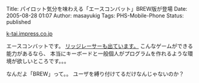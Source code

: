 Title: パイロット気分を味わえる「エースコンバット」BREW版が登場
Date: 2005-08-28 01:07
Author: masayukig
Tags: PHS-Mobile-Phone
Status: published

[k-tai.impress.co.jp](http://k-tai.impress.co.jp/cda/article/news_toppage/25359.html)

エースコンバットです。
[リッジレーサーも出ています。](http://www.namco.co.jp/mobile/ezweb/ridgeracer/)
こんなゲームができる能力があるなら、
本当にキーボードと一般個人がプログラムを作れるような環境が欲しいところです。。。

なんだよ「BREW」って。。
ユーザを縛り付けてるだけなんじゃないのか？
